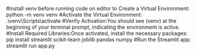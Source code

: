 #install venv before running code on editor to  Create a Virtual Environment:
python -m venv venv
#Activate the Virtual Environment:
.\venv\Scripts\activate
#Verify Activation:You should see (venv) at the beginning of your terminal prompt, indicating the environment is active.
#Install Required Libraries:Once activated, install the necessary packages:
pip install streamlit scikit-learn joblib pandas numpy
#Run the Streamlit app:
streamlit run app.py
